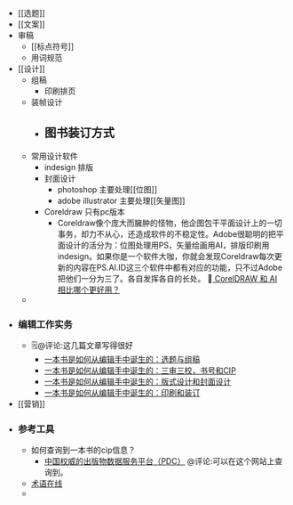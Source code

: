 - [[选题]]
- [[文案]]
- 审稿
    - [[标点符号]]
    - 用词规范
- [[设计]]
    - 组稿
        - 印刷排页
    - 装帧设计
        - 图书装订方式
            - 
    - 常用设计软件
        - indesign 排版
        - 封面设计
            - photoshop 主要处理[[位图]]
            - adobe illustrator 主要处理[[矢量图]]
        - Coreldraw 只有pc版本
            - Coreldraw像个庞大而臃肿的怪物，他企图包干平面设计上的一切事务，却力不从心，还造成软件的不稳定性。Adobe很聪明的把平面设计的活分为：位图处理用PS，矢量绘画用AI，排版印刷用indesign。如果你是一个软件大咖，你就会发现Coreldraw每次更新的内容在PS.AI.ID这三个软件中都有对应的功能，只不过Adobe把他们一分为三了。各自发挥各自的长处。 🦩[ CorelDRAW 和 AI 相比哪个更好用？](https://www.zhihu.com/question/20279352/answer/552852607)
    - 
- ### 编辑工作实务
    -  🗒@评论:这几篇文章写得很好
        - [一本书是如何从编辑手中诞生的：选题与组稿](https://zhuanlan.zhihu.com/p/22994457)
        - [一本书是如何从编辑手中诞生的：三审三校，书号和CIP](https://zhuanlan.zhihu.com/p/23148309)
        - [一本书是如何从编辑手中诞生的：版式设计和封面设计](https://zhuanlan.zhihu.com/p/24022476)
        - [一本书是如何从编辑手中诞生的：印刷和装订](https://zhuanlan.zhihu.com/p/24295810)
- [[营销]]
- ### 参考工具
    - 如何查询到一本书的cip信息？
        - [中国权威的出版物数据服务平台（PDC）](https://pdc.capub.cn/) @评论:可以在这个网站上查询到。
    - [术语在线](https://www.termonline.cn/index)
    - 
